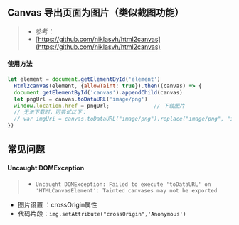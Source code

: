 ## Canvas 导出页面为图片（类似截图功能）

> * 参考：
> * [https://github.com/niklasvh/html2canvas](https://github.com/niklasvh/html2canvas)

#### 使用方法

```js
let element = document.getElementById('element') 
  Html2canvas(element, {allowTaint: true}).then((canvas) => {
  document.getElementById('canvas').appendChild(canvas)
  let pngUrl = canvas.toDataURL('image/png')
  window.location.href = pngUrl;              // 下载图片
  // 无法下载时，可尝试以下：
  // var imgUri = canvas.toDataURL("image/png").replace("image/png", "image/octet-stream"); 
})
```

## 常见问题

#### Uncaught DOMException

> * `Uncaught DOMException: Failed to execute 'toDataURL' on 'HTMLCanvasElement': Tainted canvases may not be exported`

* 图片设置 ：crossOrigin属性
* 代码片段：`img.setAttribute("crossOrigin",'Anonymous')`
